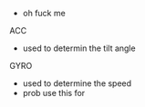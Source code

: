 - oh fuck me

ACC
- used to determin the tilt angle

GYRO
- used to determine the speed
- prob use this for 
